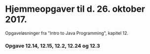 # Hjemmeopgaver til d. 26. oktober 2017.
Opgaveløsninger fra "Intro to Java Programming", kapitel 12.
### Opgave 12.14, 12.15, 12.2, 12.24 og 12.3
